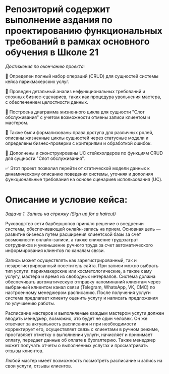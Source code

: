 # Репозиторий содержит выполнение аздания по проектированию функциональных требований в рамках основного обучения в Школе 21
_Достижения по окончанию проекта:_


📍 Определен полный набор операций (CRUD) для сущностей системы кейса парикмахерских услуг.

📍 Проведен детальный анализ нефункциональных требований и сложных бизнес-сценариев, таких как процедура увольнения мастера, с обеспечением целостности данных.

📍 Построена диаграмма жизненного цикла для сущности "Слот обслуживания" с учетом возможности отмены записи клиентом и мастером.

📍 Также были формализованы права доступа для различных ролей, описаны жизненные циклы сущностей через статусные модели и определены бизнес-проверки с критериями и обработкой ошибок. 

📍 Дополнены и сконструированы UC стейкхолдеров по функциям CRUD для сущности "Слот обслуживания".


✅ Этот проект позволил перейти от статической модели данных к динамическому описанию поведения системы, уточняя и дополняя функциональные требования на основе сценариев использования (UC).

# Описание и условие кейса:
_Задача 1. Запись на стрижку (Sign up for a haircut)_


Руководство сети барбершопов приняло решение о внедрении системы, обеспечивающей онлайн-запись на прием. Основная цель — развитие бизнеса путем расширения клиентской базы за счет возможности онлайн-записи, а также снижение трудозатрат сотрудников и уменьшение ручного труда за счет автоматического информирования клиентов по каналам связи.

Запись может осуществлять как зарегистрированный, так и незарегистрированный посетитель сайта. При записи можно выбрать тип услуги: парикмахерские или косметологические, а также саму услугу, мастера и время из свободных интервалов. Система должна обеспечивать автоматическую отправку напоминаний клиентам через выбранный клиентом канал связи (Telegram, WhatsApp, VK, СМС) по настроенному менеджером расписанию. После получения услуги система предлагает клиенту оценить услугу и написать предложения по улучшению работы.

Расписание мастеров и выполняемые каждым мастером услуги должен вводить менеджер, возможно, это будет не один человек. Он же отвечает за актуальность расписания и при необходимости корректирует его, осуществляет связь с клиентами в ручном режиме, проставляет отметку о выполнении услуги, начисляет и принимает оплату, передает данные об оплате в бухгалтерию. Также менеджер может получать отчеты о выполненных услугах и просматривать отзывы клиентов.

Любой мастер имеет возможность посмотреть расписание и запись на свои услуги, отзывы клиентов.
